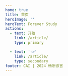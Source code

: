```yaml
---
home: true
title: 首页
heroImage: ''
heroText: Forever Study 
actions:
  - text: 开始
    link: /article/
    type: primary

  - text: '->'
    link: /article/
    type: secondary
footer: CAI | 2024 畅所欲言
---
```


